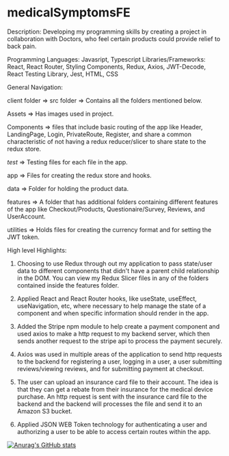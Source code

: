 # medicalSymptomsFE

Description: Developing my programming skills by creating a project in collaboration with Doctors, who feel certain products could provide relief to back pain.

Programming Languages: Javasript, Typescript
Libraries/Frameworks: React, React Router, Styling Components, Redux, Axios, JWT-Decode, React Testing Library, Jest, HTML, CSS

General Navigation: 

client folder => src folder => Contains all the folders mentioned below.

Assets => Has images used in project.

Components => files that include basic routing of the app like Header, LandingPage, Login, PrivateRoute, Register, and share a common characteristic of
not having a redux reducer/slicer to share state to the redux store.

_test_ => Testing files for each file in the app.

app => Files for creating the redux store and hooks.

data => Folder for holding the product data.

features => A folder that has additional folders containing different features of the app like Checkout/Products, Questionaire/Survey, Reviews, and UserAccount.

utilities => Holds files for creating the currency format and for setting the JWT token.

High level Highlights:

1. Choosing to use Redux through out my application to pass state/user data to different components that didn't have a parent child relationship in the DOM. You can view my Redux Slicer files in any of the folders contained inside the features folder.

2. Applied React and React Router hooks, like useState, useEffect, useNavigation, etc, where necessary to help manage the state of a component and when specific information should render in the app.

3. Added the Stripe npm module to help create a payment component and used axios to make a http request to my backend server, which then sends another request to the stripe api to process the payment securely.

4. Axios was used in multiple areas of the application to send http requests to the backend for registering a user, logging in a user, a user submitting reviews/viewing reviews, and for submitting payment at checkout.

5. The user can upload an insurance card file to their account. The idea is that they can get a rebate from their insurance for the medical device purchase. An http request is sent with the insurance card file to the backend and the backend will processes the file and send it to an Amazon S3 bucket.

6. Applied JSON WEB Token technology for authenticating a user and authorizing a user to be able to access certain routes within the app.

[![Anurag's GitHub stats](https://github-readme-stats.vercel.app/api?username=dconley1212)](https://github.com/dconley1212/github-readme-stats)

